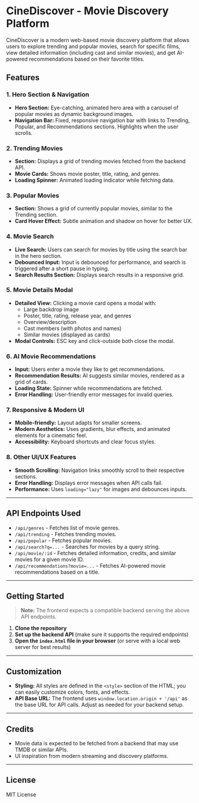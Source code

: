# CineDiscover - Movie Discovery Platform

CineDiscover is a modern web-based movie discovery platform that allows users to explore trending and popular movies, search for specific films, view detailed information (including cast and similar movies), and get AI-powered recommendations based on their favorite titles.

## Features

### 1. **Hero Section & Navigation**
- **Hero Section:** Eye-catching, animated hero area with a carousel of popular movies as dynamic background images.
- **Navigation Bar:** Fixed, responsive navigation bar with links to Trending, Popular, and Recommendations sections. Highlights when the user scrolls.

### 2. **Trending Movies**
- **Section:** Displays a grid of trending movies fetched from the backend API.
- **Movie Cards:** Shows movie poster, title, rating, and genres.
- **Loading Spinner:** Animated loading indicator while fetching data.

### 3. **Popular Movies**
- **Section:** Shows a grid of currently popular movies, similar to the Trending section.
- **Card Hover Effect:** Subtle animation and shadow on hover for better UX.

### 4. **Movie Search**
- **Live Search:** Users can search for movies by title using the search bar in the hero section.
- **Debounced Input:** Input is debounced for performance, and search is triggered after a short pause in typing.
- **Search Results Section:** Displays search results in a responsive grid.

### 5. **Movie Details Modal**
- **Detailed View:** Clicking a movie card opens a modal with:
  - Large backdrop image
  - Poster, title, rating, release year, and genres
  - Overview/description
  - Cast members (with photos and names)
  - Similar movies (displayed as cards)
- **Modal Controls:** ESC key and click-outside both close the modal.

### 6. **AI Movie Recommendations**
- **Input:** Users enter a movie they like to get recommendations.
- **Recommendation Results:** AI suggests similar movies, rendered as a grid of cards.
- **Loading State:** Spinner while recommendations are fetched.
- **Error Handling:** User-friendly error messages for invalid queries.

### 7. **Responsive & Modern UI**
- **Mobile-friendly:** Layout adapts for smaller screens.
- **Modern Aesthetics:** Uses gradients, blur effects, and animated elements for a cinematic feel.
- **Accessibility:** Keyboard shortcuts and clear focus styles.

### 8. **Other UI/UX Features**
- **Smooth Scrolling:** Navigation links smoothly scroll to their respective sections.
- **Error Handling:** Displays error messages when API calls fail.
- **Performance:** Uses `loading="lazy"` for images and debounces inputs.

---

## API Endpoints Used

- `/api/genres` - Fetches list of movie genres.
- `/api/trending` - Fetches trending movies.
- `/api/popular` - Fetches popular movies.
- `/api/search?q=...` - Searches for movies by a query string.
- `/api/movie/:id` - Fetches detailed information, credits, and similar movies for a given movie ID.
- `/api/recommendations?movie=...` - Fetches AI-powered movie recommendations based on a title.

---

## Getting Started

> **Note:** The frontend expects a compatible backend serving the above API endpoints.

1. **Clone the repository**
2. **Set up the backend API** (make sure it supports the required endpoints)
3. **Open the `index.html` file in your browser** (or serve with a local web server for best results)

---

## Customization

- **Styling:** All styles are defined in the `<style>` section of the HTML; you can easily customize colors, fonts, and effects.
- **API Base URL:** The frontend uses `window.location.origin + '/api'` as the base URL for API calls. Adjust as needed for your backend setup.

---

## Credits

- Movie data is expected to be fetched from a backend that may use TMDB or similar APIs.
- UI inspiration from modern streaming and discovery platforms.

---

## License

MIT License
